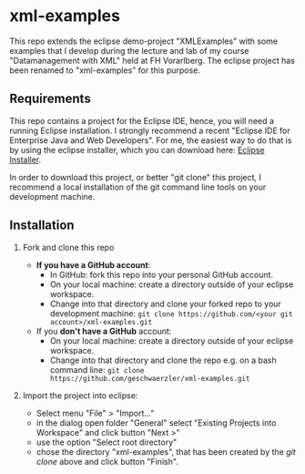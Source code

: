 # xml-examples
This repo extends the eclipse demo-project "XMLExamples" with some examples that I develop during the lecture and lab of my course "Datamanagement with XML" held at FH Vorarlberg. The eclipse project has been renamed to "xml-examples" for this purpose.

## Requirements
This repo contains a project for the Eclipse IDE, hence, you will need a running Eclipse installation. I strongly recommend a recent "Eclipse IDE for Enterprise Java and Web Developers". For me, the easiest way to do that is by using the eclipse installer, which you can download here: [Eclipse Installer](https://www.eclipse.org/downloads/packages/installer).

In order to download this project, or better "git clone" this project, I recommend a local installation of the git command line tools on your development machine.

## Installation
1. Fork and clone this repo
   * **If you have a GitHub account**:
     * In GitHub: fork this repo into your personal GitHub account.
     * On your local machine: create a directory outside of your eclipse workspace.
     * Change into that directory and clone your forked repo to your development machine: `git clone https://github.com/<your git account>/xml-examples.git`
   * If you **don't have a GitHub** account:
     * On your local machine: create a directory outside of your eclipse workspace.
     * Change into that directory and clone the repo e.g. on a bash command line: `git clone https://github.com/geschwaerzler/xml-examples.git`

1. Import the project into eclipse:
   * Select menu "File" > "Import…"
   * in the dialog open folder "General" select "Existing Projects into Workspace" and click button "Next >"
   * use the option "Select root directory"
   * chose the directory "xml-examples", that has been created by the  _git clone_  above and click button "Finish".

